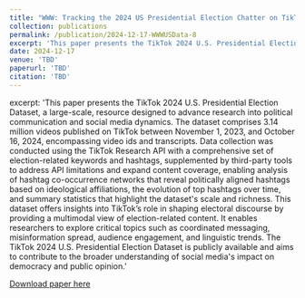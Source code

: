 ```yaml
---
title: "WWW: Tracking the 2024 US Presidential Election Chatter on TikTok: A Public Multimodal Dataset"
collection: publications
permalink: /publication/2024-12-17-WWWUSData-8
excerpt: 'This paper presents the TikTok 2024 U.S. Presidential Election Dataset, a large-scale, resource designed to advance research into political communication and social media dynamics. The dataset comprises 3.14 million videos published on TikTok between November 1, 2023, and October 16, 2024, encompassing video ids and transcripts. Data collection was conducted using the TikTok Research API with a comprehensive set of election-related keywords and hashtags, supplemented by third-party tools to address API limitations and expand content coverage, enabling analysis of hashtag co-occurrence networks that reveal politically aligned hashtags based on ideological affiliations, the evolution of top hashtags over time, and summary statistics that highlight the dataset's scale and richness. This dataset offers insights into TikTok’s role in shaping electoral discourse by providing a multimodal view of election-related content. It enables researchers to explore critical topics such as coordinated messaging, misinformation spread, audience engagement, and linguistic trends. The TikTok 2024 U.S. Presidential Election Dataset is publicly available and aims to contribute to the broader understanding of social media's impact on democracy and public opinion.'
date: 2024-12-17
venue: 'TBD'
paperurl: 'TBD'
citation: 'TBD'
---
```

excerpt: 'This paper presents the TikTok 2024 U.S. Presidential Election Dataset, a large-scale, resource designed to advance research into political communication and social media dynamics. The dataset comprises 3.14 million videos published on TikTok between November 1, 2023, and October 16, 2024, encompassing video ids and transcripts. Data collection was conducted using the TikTok Research API with a comprehensive set of election-related keywords and hashtags, supplemented by third-party tools to address API limitations and expand content coverage, enabling analysis of hashtag co-occurrence networks that reveal politically aligned hashtags based on ideological affiliations, the evolution of top hashtags over time, and summary statistics that highlight the dataset's scale and richness. This dataset offers insights into TikTok’s role in shaping electoral discourse by providing a multimodal view of election-related content. It enables researchers to explore critical topics such as coordinated messaging, misinformation spread, audience engagement, and linguistic trends. The TikTok 2024 U.S. Presidential Election Dataset is publicly available and aims to contribute to the broader understanding of social media's impact on democracy and public opinion.'

[Download paper here](http://gabbypinto.github.io/files/USElectionTikTokDataset.pdf)

<!-- <a href="username.github.io/folder/document.pdf" target="_blank">PDF.</a> -->
<!-- Recommended citation: A. Atchison, G. Pinto, A. Woodward, E. Stevens, D. Dixon and E. Linstead, "Classifying Challenging Behaviors in Autism Spectrum Disorder with Word Embeddings," 2021 20th IEEE International Conference on Machine Learning and Applications (ICMLA), 2021, pp. 1325-1332, doi: 10.1109/ICMLA52953.2021.00215. -->
